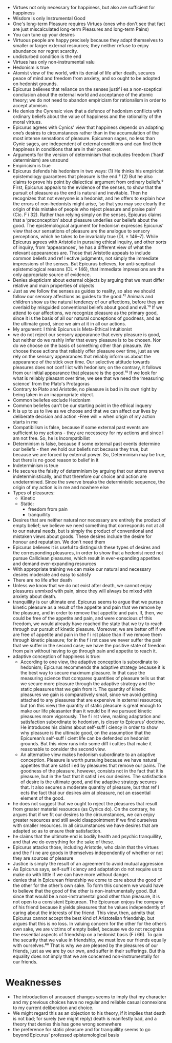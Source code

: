 - Virtues not only necessary for happiness, but also are sufficient for happiness
- Wisdom is only Instrumental Good
- One's long-term Pleasure requires Virtues (ones who don't see that fact are just miscalculated long-term Pleasures and long-term Pains)
- You can tune up your desires
- Virtuous people are happy precisely because they adapt themselves to smaller or larger external resources; they neither refuse to enjoy abundance nor regret scarcity.
- undisturbed condition is the end
- Virtues has only non-instrumental valu
- Hedonism is true
- Atomist view of the world, with its denial of life after death, secures peace of mind and freedom from anxiety, and so ought to be adopted on hedonist grounds.
- Epicurus believes that reliance on the senses justif i es a non-sceptical conclusion about the external world and acceptance of the atomic theory; we do not need to abandon empiricism for rationalism in order to accept atomism.
- He denies the Cyrenaic view that a defence of hedonism conflicts with ordinary beliefs about the value of happiness and the rationality of the moral virtues.
- Epicurus agrees with Cynics' view that happiness depends on adapting one’s desires to circumstances rather than in the accumulation of the most intense sensations of pleasure. Epicurean sages, no less than Cynic sages, are independent of external conditions and can find their happiness in conditions that are in their power.
- Arguments for the version of determinism that excludes freedom (‘hard’ determinism) are unsound
- Empiricism is true
- Epicurus defends his hedonism in two ways: (1) He thinks his empiricist epistemology guarantees that pleasure is the end.⁸ (2) But he also claims to prove his point by dialectical argument from ordinary beliefs.⁹ First, Epicurus appeals to the evidence of the senses, to show that the pursuit of pleasure as the end is natural and inevitable. Then he recognizes that not everyone is a hedonist, and he offers to explain how the errors of non-hedonists might arise, ‘so that you may see clearly the origin of this mistake of people who reject pleasure and praise pain’ (Cic. F i 32). Rather than relying simply on the senses, Epicurus claims that a ‘preconception’ about pleasure underlies our beliefs about the good. The epistemological argument for hedonism expresses Epicurus’ view that our sensations of pleasure are the analogue to sensory perceptions, which he takes to be invariably true (DL × 146–7). While Epicurus agrees with Aristotle in pursuing ethical inquiry, and other sorts of inquiry, from ‘appearances’, he has a different view of what the relevant appearances are. Those that Aristotle appeals to include common beliefs and ref l ective judgments, not simply the immediate impressions of the senses. But Epicurus believes, for anti-sceptical epistemological reasons (DL × 146), that immediate impressions are the only appropriate source of evidence.
- Denies skepticism about external objects by arguing that we must differ relative and main properties of objects
- Just as we follow the senses as guides to reality, so also we should follow our sensory affections as guides to the good.¹² Animals and children show us the natural tendency of our affections, before they are overlaid by misguided conventional beliefs about good and evil.¹³ If we attend to our affections, we recognize pleasure as the primary good, since it is the basis of all our natural conceptions of goodness, and as the ultimate good, since we aim at it in all our actions.
- My argument: I think Epicurus is Meta-Ethical Intuitionist
- we do not reject our sensory appearance that every pleasure is good, but neither do we rashly infer that every pleasure is to be chosen. Nor do we choose on the basis of something other than pleasure. We choose those actions that reliably offer pleasure over time, just as we rely on the sensory appearances that reliably inform us about the appearance of the stick over time. Our selective attitude towards pleasures does not conf l ict with hedonism; on the contrary, it follows from our initial appearance that pleasure is the good.¹⁵ If we look for what is reliably pleasant over time, we see that we need the ‘measuring science’ from the Plato's Protagoras
- Contrary to Plato and Aristotle, no pleasure is bad in its own right by being taken in an inappropriate object.
- Common beliefes exclude Hedonism
- Common beliefes can't be our starting point in the ethical inquery
- It is up to us to live as we choose and that we can affect our lives by deliberate decision and action
-Free will = when origin of my action starts in me
- Compatibilism is false, because if some external past events are sufficient to my actions - they are necesseey for my actions and since I am not free. So, he is Incompatibilist
- Determinism is false, because if some external past events determine our beliefs - then we hold our beliefs not because they true, but because we are forced by external power. So, Determinism may be true, but there is no good reason to belief in it
- Indeterminism is teue
- He secures the falsity of determinism by arguing that our atoms swerve indeterministically, and that therefore our choice and action are undetermined. Since the swerve breaks the deterministic sequence, the origin of my action is in me and nowhere else
- Types of pleasures:
    - Kinetic
    - Static:
        - freedom from pain
        - tranquillity
- Desires that are neither natural nor necessary are entirely the product of empty belief; we believe we need something that corresponds not at all to our natural needs, but is simply the product of conventional and mistaken views about goods. These desires include the desire for honour and reputation. We don't need them
- Epicurus believes it is useful to distinguish these types of desires and the corresponding pleasures, in order to show that a hedonist need not pursue Calliclean pleasures, which result in ever-expanding appetites and demand ever-expanding resources
- With appropriate training we can make our natural and necessary desires moderate and easy to satisfy
- There are no life after death
- Unless we know that we do not exist after death, we cannot enjoy pleasures unmixed with pain, since they will always be mixed with anxiety about death.
- tranquillity is our ultimate end. Epicurus seems to argue that we pursue kinetic pleasure as a result of the appetite and pain that we remove by the pleasure, and in order to remove that appetite and pain. If, then, we could be free of the appetite and pain, and were conscious of this freedom, we would already have reached the state that we try to reach through our pursuit of kinetic pleasure. Moreover, we are better off if we are free of appetite and pain in the f i rst place than if we remove them through kinetic pleasure; for in the f i rst case we never suffer the pain that we suffer in the second case; we have the positive state of freedom from pain without having to go through pain and appetite to reach it.
- adaptive conception of happiness is true:
    - According to one view, the adaptive conception is subordinate to hedonism; Epicurus recommends the adaptive strategy because it is the best way to secure maximum pleasure. In that case the measuring science that compares quantities of pleasure tells us that we secure more pleasure through the adaptive strategy and the static pleasures that we gain from it. The quantity of kinetic pleasures we gain is comparatively small, since we avoid getting attached to any pleasures that are expensive in external resources; but (on this view) the quantity of static pleasure is great enough to make our life pleasanter than it would be if we pursued kinetic pleasures more vigorously. The f i rst view, making adaptation and satisfaction subordinate to hedonism, is closer to Epicurus’ doctrine. He introduces his claims about self-suff i ciency in order to show why pleasure is the ultimate good, on the assumption that the Epicurean’s self-suff i cient life can be defended on hedonist grounds. But this view runs into some diff i culties that make it reasonable to consider the second view.
    - An alternative view makes hedonism subordinate to an adaptive conception. Pleasure is worth pursuing because we have natural appetites that are satisf i ed by pleasures that remove our pains. The goodness of the pleasure, however, consists not in the fact that it is pleasure, but in the fact that it satisf i es our desires. The satisfaction of desire is the ultimate good, and the adaptive strategy secures that. It also secures a moderate quantity of pleasure, but that ref l ects the fact that our desires aim at pleasure, not an essential element of the good.
- he does not suggest that we ought to reject the pleasures that result from greater material resources (as Cynics do). On the contrary, he argues that if we fit our desires to the circumstances, we can enjoy greater resources and still avoid disappointment if we find ourselves with smaller resources. In all circumstances we have desires that are adapted so as to ensure their satisfaction.
- he claims that the ultimate end is bodily health and psychic tranquillity, and that we do everything for the sake of these. 
- Epicurus attacks those, including Aristotle, who claim that the virtues and the f i ne are goods in themselves independently of whether or not they are sources of pleasure
- Justice is simply the result of an agreement to avoid mutual aggression
- As Epicurus says, self-suff i ciency and adaptation do not require us to make do with little if we can have more without danger.
- denies that in Epicurean friendship we come to care about the good of the other for the other’s own sake. To form this concern we would have to believe that the good of the other is non-instrumentally good. But since that would be a non-instrumental good other than pleasure, it is not open to a consistent Epicurean. The Epicurean enjoys the company of his friend because it yields pleasures that he values independently of caring about the interests of the friend. This view, then, admits that Epicurus cannot accept the best kind of Aristotelian friendship, but argues that this is no loss. In valuing concern for the other for the other’s own sake, we are victims of empty belief, because we do not recognize the essential aspects of friendship on a hedonist basis (F i 66). To gain the security that we value in friendship, we must love our friends equally with ourselves.⁶⁸ That is why we are pleased by the pleasures of our friends, just as we are by our own, and suffer in their sufferings. But this equality does not imply that we are concerned non-instrumentally for our friends.

# Weaknesses

- The introduction of uncaused changes seems to imply that my character and my previous choices have no regular and reliable casual connexions to my current deliberation and choice.
- We might regard this as an objection to his theory, if it implies that death is not bad; for surely (we might reply) death is manifestly bad, and a theory that denies this has gone wrong somewhere
- the preference for static pleasure and for tranquillity seems to go beyond Epicurus’ professed epistemological basis